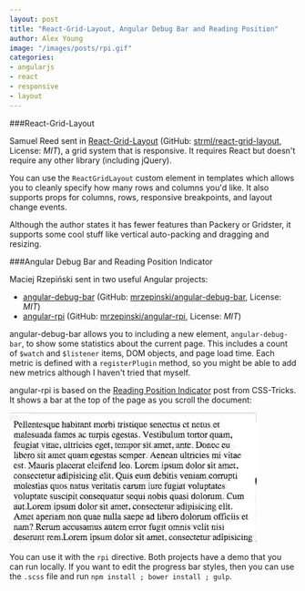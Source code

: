 ```yaml
---
layout: post
title: "React-Grid-Layout, Angular Debug Bar and Reading Position"
author: Alex Young
image: "/images/posts/rpi.gif"
categories:
- angularjs
- react
- responsive
- layout
---
```


###React-Grid-Layout

Samuel Reed sent in [React-Grid-Layout](https://strml.github.io/react-grid-layout/examples/1-basic.html) (GitHub: [strml/react-grid-layout](https://github.com/strml/react-grid-layout), License: _MIT_), a grid system that is responsive.  It requires React but doesn't require any other library (including jQuery).

You can use the `ReactGridLayout` custom element in templates which allows you to cleanly specify how many rows and columns you'd like.  It also supports props for columns, rows, responsive breakpoints, and layout change events.

Although the author states it has fewer features than Packery or Gridster, it supports some cool stuff like vertical auto-packing and dragging and resizing.

###Angular Debug Bar and Reading Position Indicator

Maciej Rzepiński sent in two useful Angular projects:

* [angular-debug-bar](http://mrzepinski.github.io/angular-debug-bar/) (GitHub: [mrzepinski/angular-debug-bar](https://github.com/mrzepinski/angular-debug-bar), License: _MIT_)
* [angular-rpi](http://mrzepinski.github.io/angular-rpi/) (GitHub: [mrzepinski/angular-rpi](https://github.com/mrzepinski/angular-rpi), License: _MIT_)

angular-debug-bar allows you to including a new element, `angular-debug-bar`, to show some statistics about the current page.  This includes a count of `$watch` and `$listener` items, DOM objects, and page load time.  Each metric is defined with a `registerPlugin` method, so you might be able to add new metrics although I haven't tried that myself.

angular-rpi is based on the [Reading Position Indicator](http://css-tricks.com/reading-position-indicator/) post from CSS-Tricks.  It shows a bar at the top of the page as you scroll the document:

![RPI](/images/posts/rpi.gif)

You can use it with the `rpi` directive.  Both projects have a demo that you can run locally.  If you want to edit the progress bar styles, then you can use the `.scss` file and run `npm install ; bower install ; gulp`.
